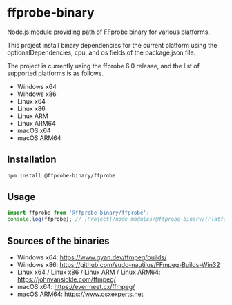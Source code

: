 # ffprobe-binary

Node.js module providing path of [FFprobe](https://ffmpeg.org/) binary for various platforms.

This project install binary dependencies for the current platform using the optionalDependencies, cpu, and os fields of the package.json file.

The project is currently using the ffprobe 6.0 release, and the list of supported platforms is as follows.

- Windows x64
- Windows x86
- Linux x64
- Linux x86
- Linux ARM
- Linux ARM64
- macOS x64
- macOS ARM64

## Installation

```bash
npm install @ffprobe-binary/ffprobe
```

## Usage

```javascript
import ffprobe from '@ffprobe-binary/ffprobe';
console.log(ffprobe); // [Project]/node_modules/@ffprobe-binary/[Platforms]-[Architecture]/ffprobe
```

## Sources of the binaries

- Windows x64: https://www.gyan.dev/ffmpeg/builds/
- Windows x86: https://github.com/sudo-nautilus/FFmpeg-Builds-Win32
- Linux x64 / Linux x86 / Linux ARM / Linux ARM64: https://johnvansickle.com/ffmpeg/
- macOS x64: https://evermeet.cx/ffmpeg/
- macOS ARM64: https://www.osxexperts.net
